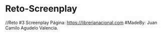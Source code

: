 # Reto-Screenplay
//Reto #3 Screenplay
Página: https://librerianacional.com
#MadeBy: Juan Camilo Agudelo Valencia.
